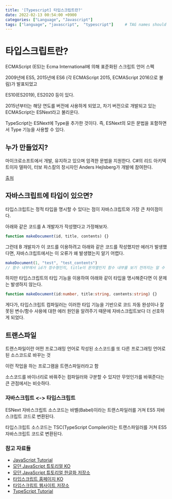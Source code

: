 ```yaml
---
title: '[Typescript] 타입스크립트란?'
date: 2022-02-13 00:54:00 +0900
categories: ["Language", "Javascript"]
tags: ["language", "javascript",  "typescript"]     # TAG names should always be lowercase
---
```


# 타입스크립트란?

ECMAScript (ES)는 Ecma International에 의해 표준화된 스크립트 언어 스펙

2009년에 ES5, 2015년에 ES6 (각 ECMAScript 2015, ECMAScript 2016으로 불림)가 발표되었고

ES10(ES2019), ES2020 등이 있다.

2015년부터는 해당 연도를 버전에 사용하게 되었고, 차기 버전으로 개발되고 있는 ECMAScript는 ESNext라고 불리운다.

TypeScript는 ESNext에 Type을 추가한 것이다. 즉, ESNext의 모든 문법을 포함하면서 Type 기능을 사용할 수 있다.

## 누가 만들었지?

마이크로소프트에서 개발, 유지하고 있으며 엄격한 문법을 지원한다. C#의 리드 아키텍트이자 델파이, 터보 파스칼의 창시자인 Anders Hejlsberg가 개발에 참여한다.

[출처](https://ko.wikipedia.org/wiki/%ED%83%80%EC%9E%85%EC%8A%A4%ED%81%AC%EB%A6%BD%ED%8A%B8)

## 자바스크립트에 타입이 있으면?

타입스크립트는 정적 타입을 명시할 수 있다는 점이 자바스크립트와 가장 큰 차이점이다.

아래와 같은 코드를 A 개발자가 작성했다고 가정해보자.

```javascript
function makeDocument(id, title, contents) {}
```

그런데 B 개발자가 이 코드를 이용하려고 아래와 같은 코드를 작성했지만 에러가 발생했다면, 자바스크립트에서는 이 오류가 왜 발생했는지 알기 어렵다.

```javascript
makeDocument(1, "test", "test_contents")
// 함수 내부에서 id가 정수형인지, title이 문자열인지 함수 내부를 보기 전까지는 알 수 없다
```

하지만 타입스크립트의 타입 기능을 이용하여 아래와 같이 타입을 명시해준다면 이 문제는 발생하지 않는다.

```typescript
function makeDocument(id:number, title:string, contents:string) {}
```

게다가, 타입스크립트 컴파일러는 이러한 타입 기능을 기반으로 코드 자동 완성이나 잘못된 변수/함수 사용에 대한 에러 원인을 알려주기 때문에 자바스크립트보다 더 선호하게 되었다.


## 트랜스파일

트랜스파일이란 어떤 프로그래밍 언어로 작성된 소스코드를 또 다른 프로그래밍 언어로 된 소스코드로 바꾸는 것

이런 작업을 하는 프로그램을 트랜스파일러라고 함

소스코드를 바이너리로 바꿔주는 컴파일러와 구분할 수 있지만 무엇인가를 바꿔준다는 큰 관점에서는 비슷하다.


### 자바스크립트 <-> 타입스크립트

ESNext 자바스크립트 소스코드는 바벨(Babel)이라는 트랜스파일러를 거쳐 ES5 자바스크립트 코드로 변환된다.

타입스크립트 소스코드는 TSC(TypeScript Compiler)라는 트랜스파일러를 거쳐 ES5 자바스크립트 코드로 변환된다.


### 참고 자료들

- [JavaScript Tutorial](https://www.javascripttutorial.net/)
- [모던 JavaScript 튜토리얼 KO](https://ko.javascript.info/)
- [모던 JavaScript 튜토리얼 한글화 저장소](https://github.com/javascript-tutorial/ko.javascript.info)
- [타입스크립트 홈페이지 KO](https://www.typescriptlang.org/ko/)
- [타입스크립트 웹사이트 저장소](https://github.com/microsoft/TypeScript-Website)
- [TypeScript Tutorial](https://www.typescripttutorial.net/)